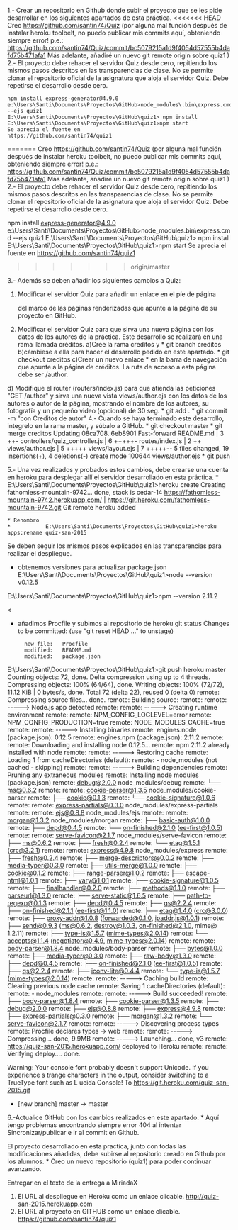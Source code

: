 
1.- Crear un repositorio en Github donde subir el proyecto que se les pide desarrollar en los siguientes apartados de esta práctica.
<<<<<<< HEAD
	Creo
	https://github.com/santin74/Quiz
	(por alguna mal función después de instalar heroku toolbelt, no puedo publicar mis commits aquí, obteniendo siempre error! p.e.:
	https://github.com/santin74/Quiz/commit/bc5079215a1d9f4054d57555b4dafd75b471afa1
	Más adelante, añadiré un nuevo git remote origin sobre quiz1
	)
2.- El proyecto debe rehacer  el servidor Quiz desde cero, repitiendo los mismos pasos descritos en las transparencias de clase. No se permite clonar el repositorio oficial de la asignatura que aloja el servidor Quiz. Debe repetirse el desarrollo desde cero.

	npm install express-generator@4.9.0
	e:\Users\Santi\Documents\Proyectos\GitHub>node_modules\.bin\express.cmd  --ejs quiz1
	E:\Users\Santi\Documents\Proyectos\GitHub\quiz1> npm install
	E:\Users\Santi\Documents\Proyectos\GitHub\quiz1>npm start
	Se aprecia el fuente en
	https://github.com/santin74/quiz1
=======
Creo
https://github.com/santin74/Quiz
(por alguna mal función después de instalar heroku toolbelt, no puedo publicar mis commits aquí, obteniendo siempre error! p.e.:
https://github.com/santin74/Quiz/commit/bc5079215a1d9f4054d57555b4dafd75b471afa1
Más adelante, añadiré un nuevo git remote origin sobre quiz1
)
2.- El proyecto debe rehacer  el servidor Quiz desde cero, repitiendo los mismos pasos descritos en las transparencias de clase. No se permite clonar el repositorio oficial de la asignatura que aloja el servidor Quiz. Debe repetirse el desarrollo desde cero.

npm install express-generator@4.9.0
e:\Users\Santi\Documents\Proyectos\GitHub>node_modules\.bin\express.cmd  --ejs quiz1
E:\Users\Santi\Documents\Proyectos\GitHub\quiz1> npm install
E:\Users\Santi\Documents\Proyectos\GitHub\quiz1>npm start
Se aprecia el fuente en
https://github.com/santin74/quiz1
>>>>>>> origin/master

3.- Además se deben añadir los siguientes cambios a Quiz:

1) Modificar el servidor Quiz para añadir un enlace en el píe de página <footer> del marco de las páginas renderizadas que apunte a la página de su proyecto en GitHub.

2) Modificar el servidor Quiz para que sirva una nueva página con los datos de los autores de la práctica. Este desarrollo se realizará en una rama llamada créditos.
	a)Cree la rama creditos y
		 *  git branch creditos
	b)cámbiese a ella para hacer el desarrollo pedido en este apartado.
		* git checkout creditos
	c)Crear un nuevo enlace
		   * en la barra de navegación que apunte a la página de créditos. La ruta de acceso a esta página debe ser /author.

  d) Modifique el router (routers/index.js) para que atienda las peticiones "GET /author" y sirva una nueva vista views/author.ejs con los datos de los autores o autor de la página, mostrando el nombre de los autores, su fotografía y un pequeño video (opcional) de 30 seg.
     * git add .
     * git commit -m "con Creditos de autor"
4.- Cuando se haya terminado este desarrollo, integrelo en la rama master, y súbalo a GitHub.
		* git checkout master
		* git merge creditos
Updating 08ca708..6eb8901
Fast-forward
 README.md                      | 3 ++-
 controllers/quiz_controller.js | 6 +++++-
 routes/index.js                | 2 ++
 views/author.ejs               | 5 +++++
 views/layout.ejs               | 7 +++++--
 5 files changed, 19 insertions(+), 4 deletions(-)
 create mode 100644 views/author.ejs
	* git push

5.- Una vez realizados y probados estos cambios, debe crearse una cuenta en heroku para desplegar allí el servidor desarrollado en esta práctica.
	*    E:\Users\Santi\Documents\Proyectos\GitHub\quiz1>heroku create
	Creating fathomless-mountain-9742... done, stack is cedar-14
	https://fathomless-mountain-9742.herokuapp.com/ | https://git.heroku.com/fathomless-mountain-9742.git
	Git remote heroku added

	* Renombro
	*    	    E:\Users\Santi\Documents\Proyectos\GitHub\quiz1>heroku apps:rename quiz-san-2015

Se deben seguir los mismos pasos explicados en las transparencias para realizar el despliegue.
* obtenemos  versiones para actualizar package.json
E:\Users\Santi\Documents\Proyectos\GitHub\quiz1>node --version
v0.12.5

E:\Users\Santi\Documents\Proyectos\GitHub\quiz1>npm --version
2.11.2

<
* añadimos Procfile y subimos al repositorio de heroku
git status
Changes to be committed:
  (use "git reset HEAD <file>..." to unstage)

        new file:   Procfile
        modified:   README.md
        modified:   package.json
E:\Users\Santi\Documents\Proyectos\GitHub\quiz1>git push heroku master
Counting objects: 72, done.
Delta compression using up to 4 threads.
Compressing objects: 100% (64/64), done.
Writing objects: 100% (72/72), 11.12 KiB | 0 bytes/s, done.
Total 72 (delta 22), reused 0 (delta 0)
remote: Compressing source files... done.
remote: Building source:
remote:
remote: -----> Node.js app detected
remote:
remote: -----> Creating runtime environment
remote:
remote:        NPM_CONFIG_LOGLEVEL=error
remote:        NPM_CONFIG_PRODUCTION=true
remote:        NODE_MODULES_CACHE=true
remote:
remote: -----> Installing binaries
remote:        engines.node (package.json):  0.12.5
remote:        engines.npm (package.json):   2.11.2
remote:
remote:        Downloading and installing node 0.12.5...
remote:        npm 2.11.2 already installed with node
remote:
remote: -----> Restoring cache
remote:        Loading 1 from cacheDirectories (default):
remote:        - node_modules (not cached - skipping)
remote:
remote: -----> Building dependencies
remote:        Pruning any extraneous modules
remote:        Installing node modules (package.json)
remote:        debug@2.0.0 node_modules/debug
remote:        └── ms@0.6.2
remote:
remote:        cookie-parser@1.3.5 node_modules/cookie-parser
remote:        ├── cookie@0.1.3
remote:        └── cookie-signature@1.0.6
remote:
remote:        express-partials@0.3.0 node_modules/express-partials
remote:
remote:        ejs@0.8.8 node_modules/ejs
remote:
remote:        morgan@1.3.2 node_modules/morgan
remote:        ├── basic-auth@1.0.0
remote:        ├── depd@0.4.5
remote:        └── on-finished@2.1.0 (ee-first@1.0.5)
remote:
remote:        serve-favicon@2.1.7 node_modules/serve-favicon
remote:        ├── ms@0.6.2
remote:        ├── fresh@0.2.4
remote:        └── etag@1.5.1 (crc@3.2.1)
remote:
remote:        express@4.9.8 node_modules/express
remote:        ├── fresh@0.2.4
remote:        ├── merge-descriptors@0.0.2
remote:        ├── media-typer@0.3.0
remote:        ├── utils-merge@1.0.0
remote:        ├── cookie@0.1.2
remote:        ├── range-parser@1.0.2
remote:        ├── escape-html@1.0.1
remote:        ├── vary@1.0.1
remote:        ├── cookie-signature@1.0.5
remote:        ├── finalhandler@0.2.0
remote:        ├── methods@1.1.0
remote:        ├── parseurl@1.3.0
remote:        ├── serve-static@1.6.5
remote:        ├── path-to-regexp@0.1.3
remote:        ├── depd@0.4.5
remote:        ├── qs@2.2.4
remote:        ├── on-finished@2.1.1 (ee-first@1.1.0)
remote:        ├── etag@1.4.0 (crc@3.0.0)
remote:        ├── proxy-addr@1.0.8 (forwarded@0.1.0, ipaddr.js@1.0.1)
remote:        ├── send@0.9.3 (ms@0.6.2, destroy@1.0.3, on-finished@2.1.0, mime@
1.2.11)
remote:        ├── type-is@1.5.7 (mime-types@2.0.14)
remote:        └── accepts@1.1.4 (negotiator@0.4.9, mime-types@2.0.14)
remote:
remote:        body-parser@1.8.4 node_modules/body-parser
remote:        ├── bytes@1.0.0
remote:        ├── media-typer@0.3.0
remote:        ├── raw-body@1.3.0
remote:        ├── depd@0.4.5
remote:        ├── on-finished@2.1.0 (ee-first@1.0.5)
remote:        ├── qs@2.2.4
remote:        ├── iconv-lite@0.4.4
remote:        └── type-is@1.5.7 (mime-types@2.0.14)
remote:
remote: -----> Caching build
remote:        Clearing previous node cache
remote:        Saving 1 cacheDirectories (default):
remote:        - node_modules
remote:
remote: -----> Build succeeded!
remote:        ├── body-parser@1.8.4
remote:        ├── cookie-parser@1.3.5
remote:        ├── debug@2.0.0
remote:        ├── ejs@0.8.8
remote:        ├── express@4.9.8
remote:        ├── express-partials@0.3.0
remote:        ├── morgan@1.3.2
remote:        └── serve-favicon@2.1.7
remote:
remote: -----> Discovering process types
remote:        Procfile declares types -> web
remote:
remote: -----> Compressing... done, 9.9MB
remote: -----> Launching... done, v3
remote:        https://quiz-san-2015.herokuapp.com/ deployed to Heroku
remote:
remote: Verifying deploy.... done.

Warning: Your console font probably doesn't support Unicode. If you experience s
trange characters in the output, consider switching to a TrueType font such as L
ucida Console!
To https://git.heroku.com/quiz-san-2015.git
 * [new branch]      master -> master

6.-Actualice GitHub con los cambios realizados en este apartado.
	* Aquí tengo problemas encontrando siempre error 404 al intentar Sincronizar/publicar e ir al commit en Github.

El proyecto desarrollado en esta practica, junto con todas las modificaciones añadidas, debe subirse al repositorio creado en Github por los alumnos.
	* Creo un nuevo repositorio (quiz1) para poder continuar avanzando.

Entregar en el texto de la entrega a MiriadaX

1) El URL al despliegue en Heroku como un enlace clicable.
http://quiz-san-2015.herokuapp.com
2) El URL al proyecto en GITHUB como un enlace clicable.
https://github.com/santin74/quiz1

